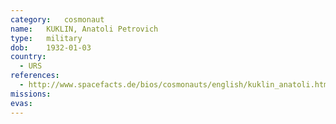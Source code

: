 ```yaml
---
category:	cosmonaut
name:	KUKLIN, Anatoli Petrovich 
type:	military
dob:	1932-01-03
country:
  - URS
references:
  - http://www.spacefacts.de/bios/cosmonauts/english/kuklin_anatoli.htm
missions:
evas:
---
```

